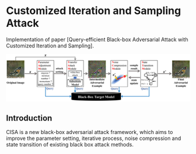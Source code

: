 # Customized Iteration and Sampling Attack

Implementation of paper [Query-efficient Black-box Adversarial Attack with Customized Iteration and Sampling].

<img src='/framework.png' width=900/>

## Introduction
CISA is a new black-box adversarial attack framework, which aims to improve the parameter setting, iterative process, noise compression and state transition of existing black box attack methods.

